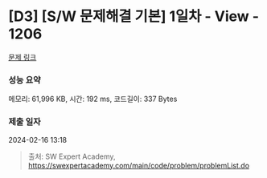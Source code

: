 # [D3] [S/W 문제해결 기본] 1일차 - View - 1206 

[문제 링크](https://swexpertacademy.com/main/code/problem/problemDetail.do?contestProbId=AV134DPqAA8CFAYh) 

### 성능 요약

메모리: 61,996 KB, 시간: 192 ms, 코드길이: 337 Bytes

### 제출 일자

2024-02-16 13:18



> 출처: SW Expert Academy, https://swexpertacademy.com/main/code/problem/problemList.do